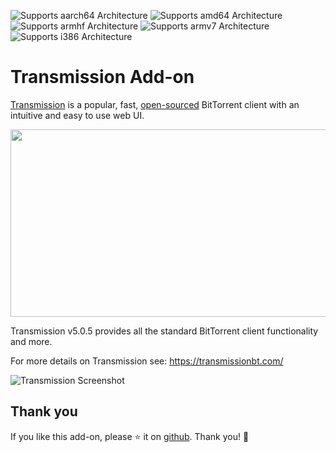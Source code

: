 ![Supports aarch64 Architecture][aarch64-shield] ![Supports amd64 Architecture][amd64-shield] ![Supports armhf Architecture][armhf-shield] ![Supports armv7 Architecture][armv7-shield] ![Supports i386 Architecture][i386-shield]

# Transmission Add-on

[Transmission](https://transmissionbt.com/) is a popular, fast, [open-sourced](https://github.com/transmission/transmission) BitTorrent client with an intuitive and easy to use web UI.


<img src="https://raw.githubusercontent.com/linuxserver/docker-templates/master/linuxserver.io/img/transmission.png" width="720" height="300">


Transmission v5.0.5 provides all the standard BitTorrent client functionality and more.

For more details on Transmission see: https://transmissionbt.com/

![Transmission Screenshot](https://transmissionbt.com/assets/images/homepage/carousel_homepage/screenshot_windows.png)

## Thank you
If you like this add-on, please ⭐ it on [github](https://github.com/maorcc/hassio-addon-transmission). Thank you! 🙏

[aarch64-shield]: https://img.shields.io/badge/aarch64-yes-green.svg
[amd64-shield]: https://img.shields.io/badge/amd64-yes-green.svg
[armhf-shield]: https://img.shields.io/badge/armhf-yes-green.svg
[armv7-shield]: https://img.shields.io/badge/armv7-yes-green.svg
[i386-shield]: https://img.shields.io/badge/i386-yes-green.svg